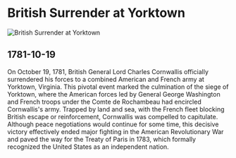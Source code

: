 # British Surrender at Yorktown

![British Surrender at Yorktown](https://upload.wikimedia.org/wikipedia/commons/b/b8/Surrender_of_Lord_Cornwallis.jpg)

## 1781-10-19

On October 19, 1781, British General Lord Charles Cornwallis officially surrendered his forces to a combined American and French army at Yorktown, Virginia. This pivotal event marked the culmination of the siege of Yorktown, where the American forces led by General George Washington and French troops under the Comte de Rochambeau had encircled Cornwallis's army. Trapped by land and sea, with the French fleet blocking British escape or reinforcement, Cornwallis was compelled to capitulate. Although peace negotiations would continue for some time, this decisive victory effectively ended major fighting in the American Revolutionary War and paved the way for the Treaty of Paris in 1783, which formally recognized the United States as an independent nation.